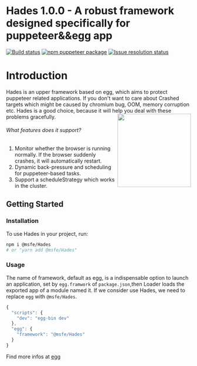 Hades 1.0.0 - A robust framework designed specifically for puppeteer&&egg app
=========================

<!-- [START badges] -->
[![Build status](https://img.shields.io/travis/com/puppeteer/puppeteer/master.svg)]() [![npm puppeteer package](https://img.shields.io/npm/v/puppeteer.svg)]() [![Issue resolution status](https://isitmaintained.com/badge/resolution/puppeteer/puppeteer.svg)]()
<!-- [END badges] -->

# Introduction
Hades is an upper framework based on egg, which aims to protect puppeteer related applications. If you don't want to care about Crashed targets which might be caused by chromium bug, OOM, memory corruption etc. Hades is a good choice, because it will help you deal with these problems gracefully.
<img src="https://user-images.githubusercontent.com/14048126/83109725-785c4a00-a0f4-11ea-9c06-fdc1953de708.png"  height="200px" align="right">


<!-- [START usecases] -->
###### What features does it support?

1. Monitor whether the browser is running normally. If the browser suddenly crashes, it will automatically restart.
2. Dynamic back-pressure and scheduling for puppeteer-based tasks.
3. Support a scheduleStrategy which works in the cluster.


## Getting Started

### Installation

To use Hades in your project, run:

```bash
npm i @msfe/Hades
# or "yarn add @msfe/Hades"
```

### Usage
The name of framework, default as egg, is a indispensable option to launch an application, set by `egg.framwork` of `package.json`,then Loader loads the exported app of a module named it. If we consider use Hades, we need to replace `egg` with `@msfe/Hades`.

```javascript 
{
  "scripts": {
    "dev": "egg-bin dev"
  },
  "egg": {
    "framework": "@msfe/Hades"
  }
}

```
Find more infos at [egg ](https://eggjs.org/en/advanced/framework.html)